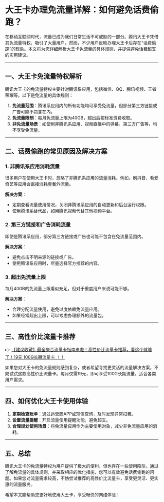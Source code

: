 # 大王卡办理免流量详解：如何避免话费偷跑？

在移动互联网时代，流量已成为我们日常生活不可或缺的一部分。腾讯大王卡凭借其免流量特权，吸引了大量用户。然而，不少用户反映办理大王卡后存在“话费偷跑”的现象。本文将为您详细解析大王卡免流量的具体规则，并提供避免话费超支的实用建议。

---

## 一、大王卡免流量特权解析

腾讯大王卡的免流量特权主要针对腾讯系应用，包括微信、QQ、腾讯视频、王者荣耀等。以下是免流量的具体规则：

1. **免流量范围**：腾讯系应用内的所有功能均可享受免流量，但部分第三方链接或广告可能不包含在内。
2. **免流量限制**：每月免流量上限为40GB，超出后按标准资费收取。
3. **非免流量场景**：如使用非腾讯系应用、视频直播中的弹幕、第三方广告等，均不享受免流量。

---

## 二、话费偷跑的常见原因及解决方案

### 1. 非腾讯系应用消耗流量
很多用户在使用大王卡时，忽略了非腾讯系应用的流量消耗。例如，刷抖音、看爱奇艺等应用会直接消耗套餐外流量。

**解决方案**：  
- 定期查看流量使用情况，关闭非腾讯系应用的自动更新和后台运行权限。
- 使用腾讯系替代品，如用腾讯视频代替其他视频平台。

### 2. 第三方链接和广告消耗流量
即使是腾讯系应用，部分第三方链接或广告也可能不包含在免流量范围内。

**解决方案**：  
- 避免点击不明来源的链接或广告。
- 使用腾讯系应用时，尽量选择官方推荐的内容。

### 3. 超出免流量上限
每月40GB的免流量上限看似充足，但对于重度用户来说可能不够。

**解决方案**：  
- 合理分配流量使用，避免过度依赖免流量应用。
- 如果经常超出上限，可以考虑办理额外的流量包。

---

## 三、高性价比流量卡推荐

👉 [【建议收藏】最全聚合流量卡指南来啦！高性价比流量卡推荐，看这个就够了！19元 100G长期流量卡 ！！](https://bit.ly/Liuliangka)

如果您对大王卡的免流量规则感到复杂，或者希望寻找更灵活的流量解决方案，不妨试试这款高性价比流量卡。每月仅需19元，即可享受100G长期流量，适合各类用户需求。

---

## 四、如何优化大王卡使用体验

1. **定期检查账单**：通过运营商APP或短信查询，及时发现异常扣费。
2. **设置流量提醒**：开启流量使用提醒功能，避免超支。
3. **合理规划使用场景**：将免流量应用作为主要使用对象，减少非免流量应用的消耗。

---

## 五、总结

腾讯大王卡的免流量特权为用户提供了极大的便利，但也存在一些使用陷阱。通过了解免流量的具体规则，并采取相应的优化措施，您可以有效避免话费偷跑的问题。如果您对流量需求较高，不妨尝试推荐的高性价比流量卡，享受更灵活、更实惠的流量服务。

希望本文能帮助您更好地使用大王卡，享受畅快的网络体验！